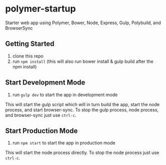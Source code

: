 # polymer-startup
Starter web app using Polymer, Bower, Node, Express, Gulp, Polybuild, and BrowserSync

## Getting Started
1. clone this repo
2. run `npm install` (this will also run bower install & gulp build after the npm install)

## Start Development Mode
1. run `gulp dev` to start the app in development mode

This will start the gulp script which will in turn build the app, start the node process, and start browser-sync.  To stop the gulp process, node process, and browser-sync just use `ctrl-c`.

## Start Production Mode
1. run `npm start` to start the app in production mode

This will start the node process directly.  To stop the node process just use `ctrl-c`.
